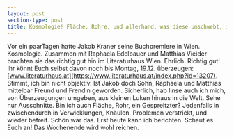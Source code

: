 ```yaml
---
layout: post
section-type: post
title: Kosmologie! Fläche, Rohre, und allerhand, was diese umschwebt, in Wien
---
```

Vor ein paarTagen hatte Jakob Kraner seine Buchpremiere in Wien. Kosmologie. Zusammen mit Raphaela Edelbauer und Matthias Vieider brachten sie das richtig gut hin im Literaturhaus Wien. Ehrlich. Richtig gut! Ihr könnt Euch selbst davon noch bis Montag, 19.12. überzeugen:
[www.literaturhaus.at](https://www.literaturhaus.at/index.php?id=13207).
Stimmt, ich bin nicht objektiv. Ist Jakob doch Sohn, Raphaela und Matthias mittelbar Freund und Frendin geworden. Sicherlich, hab linse auch ich mich, von Überzeugungen umgeben, aus kleinen Luken hinaus in die Welt. Sehe nur Ausschnitte. Bin ich auch Fläche, Rohr, ein Gespreitzter? Jedenfalls in zwischendurch in Verwicklungen, Knäulen, Problemen verstrickt, und wieder befreit.
Schön war das. Erst heute kann ich berichten. Schaut es Euch an! Das Wochenende wird wohl reichen.
